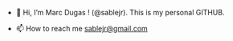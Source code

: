 - 👋 Hi, I’m Marc Dugas ! (@sablejr). This is my personal GITHUB.

- 📫 How to reach me sablejr@gmail.com

<!---
sablejr/sablejr is a ✨ special ✨ repository because its `README.md` (this file) appears on your GitHub profile.
You can click the Preview link to take a look at your changes.
--->
